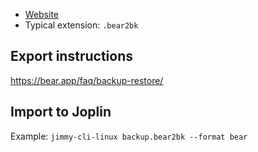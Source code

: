 - [Website](https://bear.app/)
- Typical extension: `.bear2bk`

## Export instructions

<https://bear.app/faq/backup-restore/>

## Import to Joplin

Example: `jimmy-cli-linux backup.bear2bk --format bear`
